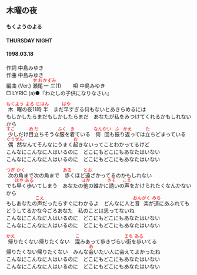 <style type="text/css">
	ruby{
	    ruby-position: over;
	}
	ruby > rt{font-size: 12px;color:red;}
	p{font:16px;font-size: '楷体'}
</style>
## 木曜の夜
#### もくようのよる
#### THURSDAY NIGHT
#### 1998.03.18


作詞     中島みゆき　　　　　   
作曲      中島みゆき  　　　   
編曲 (Ver.) <ruby><rb>瀬尾</rb><rp>(</rp><rt>せお</rt><rp>)</rp></ruby><ruby><rb>一三</rb><rp>(</rp><rt>かずみ</rt><rp>)</rp></ruby>(1)　　
唄     中島みゆき    
□ LYRIC (a)●『わたしの子供になりなさい』   
   
<ruby><rb>木曜</rb><rp>(</rp><rt>もくよう</rt><rp>)</rp></ruby>の<ruby><rb>夜</rb><rp>(</rp><rt>よる</rt><rp>)</rp></ruby>11<ruby><rb>時半</rb><rp>(</rp><rt>じはん</rt><rp>)</rp></ruby>　まだ<ruby><rb>早</rb><rp>(</rp><rt>はや</rt><rp>)</rp></ruby>すぎる何もないとあきらめるには   
もしかしたらまだもしかしたらまだ　あなたが私をみつけてくれるかもしれないから   
<ruby><rb>少</rb><rp>(</rp><rt>すこ</rt><rp>)</rp></ruby>しだけ<ruby><rb>目立</rb><rp>(</rp><rt>めだ</rt><rp>)</rp></ruby>ちそうな<ruby><rb>服</rb><rp>(</rp><rt>ふく</rt><rp>)</rp></ruby>を<ruby><rb>着</rb><rp>(</rp><rt>き</rt><rp>)</rp></ruby>ている　<ruby><rb>何回</rb><rp>(</rp><rt>なんかい</rt><rp>)</rp></ruby>も<ruby><rb>振</rb><rp>(</rp><rt>ふ</rt><rp>)</rp></ruby>り<ruby><rb>返</rb><rp>(</rp><rt>かえ</rt><rp>)</rp></ruby>っては<ruby><rb>立</rb><rp>(</rp><rt>た</rt><rp>)</rp></ruby>ちどまっている   
<ruby><rb>偶然</rb><rp>(</rp><rt>ぐうぜん</rt><rp>)</rp></ruby>なんてそんなにうまく<ruby><rb>起</rb><rp>(</rp><rt>お</rt><rp>)</rp></ruby>きないってことわかってるけど   
こんなにこんなに人はいるのに　どこにもどこにもあなたはいない   
こんなにこんなに人はいるのに　どこにもどこにもあなたはいない   
   
<ruby><rb>次</rb><rp>(</rp><rt>つぎ</rt><rp>)</rp></ruby>の<ruby><rb>角</rb><rp>(</rp><rt>かく</rt><rp>)</rp></ruby>まで次の角まで　<ruby><rb>歩</rb><rp>(</rp><rt>ある</rt><rp>)</rp></ruby>くほど<ruby><rb>遠</rb><rp>(</rp><rt>とお</rt><rp>)</rp></ruby>ざかってるのかもしれない   
でも<ruby><rb>早</rb><rp>(</rp><rt>はや</rt><rp>)</rp></ruby>く<ruby><rb>歩</rb><rp>(</rp><rt>ある</rt><rp>)</rp></ruby>いてしまう　あなたの<ruby><rb>他</rb><rp>(</rp><rt>ほか</rt><rp>)</rp></ruby>の誰かに<ruby><rb>誘</rb><rp>(</rp><rt>さそ</rt><rp>)</rp></ruby>いの<ruby><rb>声</rb><rp>(</rp><rt>こえ</rt><rp>)</rp></ruby>をかけられたくなんかないから   
もしあなたの<ruby><rb>声</rb><rp>(</rp><rt>こえ</rt><rp>)</rp></ruby>だったらすぐにわかるよ　どんなに人と<ruby><rb>音楽</rb><rp>(</rp><rt>おんがく</rt><rp>)</rp></ruby>が<ruby><rb>道</rb><rp>(</rp><rt>みち</rt><rp>)</rp></ruby>にあふれても   
どうしてるかな今ごろあなた　私のことは思ってないね   
こんなにこんなに人はいるのに　どこにもどこにもあなたはいない   
こんなにこんなに人はいるのに　どこにもどこにもあなたはいない   
   
<ruby><rb>帰</rb><rp>(</rp><rt>かえ</rt><rp>)</rp></ruby>りたくない帰りたくない　<ruby><rb>混</rb><rp>(</rp><rt>こ</rt><rp>)</rp></ruby>みあって歩きづらい<ruby><rb>街</rb><rp>(</rp><rt>まち</rt><rp>)</rp></ruby>を<ruby><rb>歩</rb><rp>(</rp><rt>ある</rt><rp>)</rp></ruby>いてる   
帰りたくない帰りたくない　みんな<ruby><rb>会</rb><rp>(</rp><rt>あ</rt><rp>)</rp></ruby>いたい人に会えてよかったね   
こんなにこんなに人はいるのに　どこにもどこにもあなたはいない   
こんなにこんなに人はいるのに　どこにもどこにもあなたはいない   